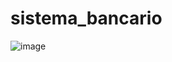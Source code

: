 # sistema_bancario

![image](https://github.com/Leandro-Silva-Santos/sistema_bancario/assets/78554703/0ee7944d-75f2-4746-80cd-9e524f9c6c13)

